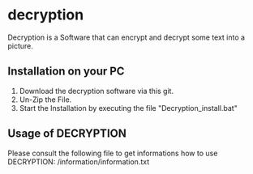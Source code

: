 # decryption
Decryption is a Software that can encrypt and decrypt some text into a picture.

Installation on your PC
-----------------------

1.  Download the decryption software via this git.
2.  Un-Zip the File.
3.  Start the Installation by executing the file "Decryption_install.bat"


Usage of DECRYPTION
-------------------

Please consult the following file to get informations how to use DECRYPTION:
/information/information.txt
